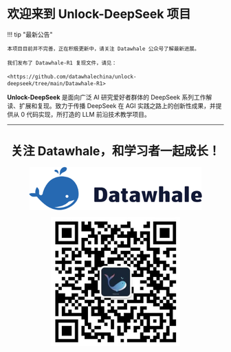 # **欢迎来到 Unlock-DeepSeek 项目**

!!! tip "最新公告"

    本项目目前并不完善，正在积极更新中，请关注 Datawhale 公众号了解最新进展。

    我们发布了 Datawhale-R1 复现文件，请见：
    
    <https://github.com/datawhalechina/unlock-deepseek/tree/main/Datawhale-R1>

**Unlock-DeepSeek** 是面向广泛 AI 研究爱好者群体的 DeepSeek 系列工作解读、扩展和复现。致力于传播 DeepSeek 在 AGI 实践之路上的创新性成果，并提供从 0 代码实现，所打造的 LLM 前沿技术教学项目。

---

<div align="center">
<h1>关注 Datawhale，和学习者一起成长！</h1>
<a href="https://datawhale.cn/" target="_blank"><img style="height: 100px; " src="./images/datawhale_logo.png"></a>
</div>
<p></p>
<div align="center">
<a href="https://mp.weixin.qq.com/s/dndXMp52neU6J5lBjlvvQw" target="_blank"><img style="height: 300px; " src="./images/datawhale_wechat_qrcode.jpeg"></a>
</div>
